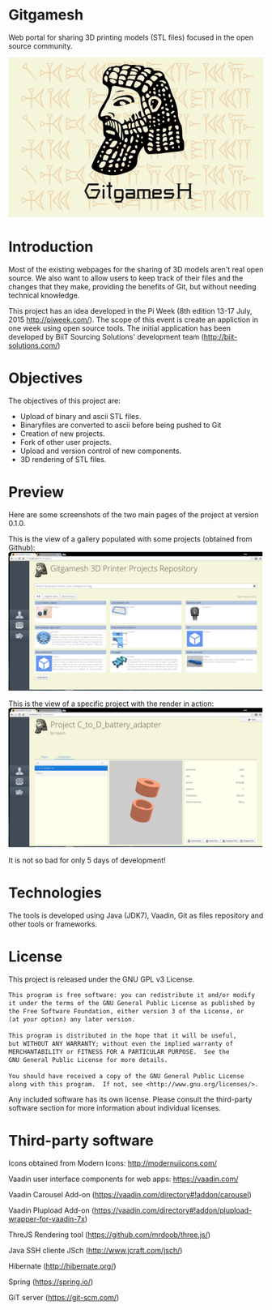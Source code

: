 # Gitgamesh
Web portal for sharing 3D printing models (STL files) focused in the open source community.

![Gitgamesh logo](https://github.com/a-perez/Gitgamesh/blob/master/gitgamesh-gui/src/logo/gitgamesh-logo.png)

# Introduction

Most of the existing webpages for the sharing of 3D models aren't real open source. We also want to allow users to keep track of their files and the changes that they make, providing the benefits of Git, but without needing technical knowledge.

This project has an idea developed in the Pi Week (8th edition 13-17 July, 2015 http://piweek.com/). The scope of this event is create an appliction in one week using open source tools. The initial application has been developed by BiiT Sourcing Solutions' development team (http://biit-solutions.com/)

# Objectives
The objectives of this project are: 
* Upload of binary and ascii STL files.
* Binaryfiles are converted to ascii before being pushed to Git
* Creation of new projects.
* Fork of other user projects.
* Upload and version control of new components.
* 3D rendering of STL files.

# Preview
Here are some screenshots of the two main pages of the project at version 0.1.0. 

This is the view of a gallery populated with some projects (obtained from Github):
![Gallery Preview](https://github.com/a-perez/Gitgamesh/blob/master/gitgamesh-release/screenshots/Gallery.png)

This is the view of a specific project with the render in action:
![Project Preview](https://github.com/a-perez/Gitgamesh/blob/master/gitgamesh-release/screenshots/Project.png)

It is not so bad for only 5 days of development!

# Technologies

The tools is developed using Java (JDK7), Vaadin, Git as files repository and other tools or frameworks. 

# License

This project is released under the GNU GPL v3 License. 

    This program is free software: you can redistribute it and/or modify
    it under the terms of the GNU General Public License as published by
    the Free Software Foundation, either version 3 of the License, or
    (at your option) any later version.

    This program is distributed in the hope that it will be useful,
    but WITHOUT ANY WARRANTY; without even the implied warranty of
    MERCHANTABILITY or FITNESS FOR A PARTICULAR PURPOSE.  See the
    GNU General Public License for more details.

    You should have received a copy of the GNU General Public License
    along with this program.  If not, see <http://www.gnu.org/licenses/>.
    
Any included software has its own license. Please consult the third-party software section for more information about individual licenses.

# Third-party software
Icons obtained from Modern Icons: http://modernuiicons.com/

Vaadin user interface components for web apps: https://vaadin.com/

Vaadin Carousel Add-on (https://vaadin.com/directory#!addon/carousel)

Vaadin Plupload Add-on (https://vaadin.com/directory#!addon/plupload-wrapper-for-vaadin-7x)

ThreJS Rendering tool (https://github.com/mrdoob/three.js/)

Java SSH cliente JSch (http://www.jcraft.com/jsch/)

Hibernate (http://hibernate.org/)

Spring (https://spring.io/)



GiT server (https://git-scm.com/)


